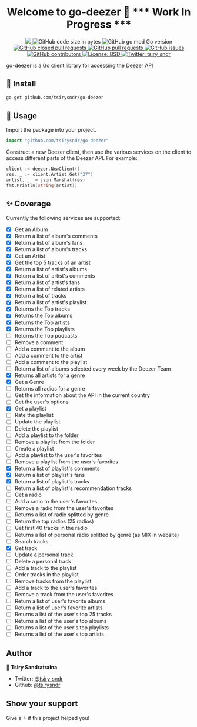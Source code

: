 <h1 align="center">Welcome to go-deezer 👋 *** Work In Progress ***</h1>
<p align="center">
  <a href="https://github.com/tsirysndr/go-spotify/commits/master">
    <img src="https://img.shields.io/github/last-commit/tsirysndr/go-deezer" target="_blank" />
  </a>
  <img alt="GitHub code size in bytes" src="https://img.shields.io/github/languages/code-size/tsirysndr/go-deezer">
  <img alt="GitHub go.mod Go version" src="https://img.shields.io/github/go-mod/go-version/tsirysndr/go-deezer">
  <a href="https://github.com/tsirysndr/go-deezer/issues?q=is%3Apr+is%3Aclosed">
    <img alt="GitHub closed pull requests" src="https://img.shields.io/github/issues-pr-closed-raw/tsirysndr/go-deezer">
  </a>
  <a href="https://github.com/tsirysndr/go-deezer/pulls">
    <img alt="GitHub pull requests" src="https://img.shields.io/github/issues-pr/tsirysndr/go-deezer">
  </a>
  <a href="https://github.com/tsirysndr/go-deezer/issues">
    <img alt="GitHub issues" src="https://img.shields.io/github/issues/tsirysndr/go-deezer">
  </a>
  <a href="https://github.com/tsirysndr/go-deezer/graphs/contributors">
    <img alt="GitHub contributors" src="https://img.shields.io/github/contributors/tsirysndr/go-deezer">
  </a>
  <a href="https://github.com/tsirysndr/go-deezer/blob/master/LICENSE">
    <img alt="License: BSD" src="https://img.shields.io/badge/license-BSD-green.svg" target="_blank" />
  </a>
  <a href="https://twitter.com/tsiry_sndr">
    <img alt="Twitter: tsiry_sndr" src="https://img.shields.io/twitter/follow/tsiry_sndr.svg?style=social" target="_blank" />
  </a>
</p>

go-deezer is a Go client library for accessing the [Deezer API](https://developers.deezer.com/api)

## 🚚 Install

```sh
go get github.com/tsirysndr/go-deezer
```

## 🚀 Usage

Import the package into your project.

```Go
import "github.com/tsirysndr/go-deezer"
```

Construct a new Deezer client, then use the various services on the client to access different parts of the Deezer API. For example:

```Go
client := deezer.NewClient()
res, _ := client.Artist.Get("27")
artist, _ := json.Marshal(res)
fmt.Println(string(artist))
```

## ✨ Coverage

Currently the following services are supported:

- [x] Get an Album
- [x] Return a list of album's comments
- [x] Return a list of album's fans
- [x] Return a list of album's tracks
- [x] Get an Artist
- [x] Get the top 5 tracks of an artist
- [x] Return a list of artist's albums
- [x] Return a list of artist's comments
- [x] Return a list of artist's fans
- [x] Return a list of related artists
- [x] Return a list of tracks
- [x] Return a list of artist's playlist
- [x] Returns the Top tracks
- [x] Returns the Top albums
- [x] Returns the Top artists
- [x] Returns the Top playlists
- [ ] Returns the Top podcasts
- [ ] Remove a comment
- [ ] Add a comment to the album
- [ ] Add a comment to the artist
- [ ] Add a comment to the playlist
- [ ] Return a list of albums selected every week by the Deezer Team
- [x] Returns all artists for a genre
- [x] Get a Genre
- [ ] Returns all radios for a genre
- [ ] Get the information about the API in the current country
- [ ] Get the user's options
- [x] Get a playlist
- [ ] Rate the playlist
- [ ] Update the playlist
- [ ] Delete the playlist
- [ ] Add a playlist to the folder
- [ ] Remove a playlist from the folder
- [ ] Create a playlist
- [ ] Add a playlist to the user's favorites
- [ ] Remove a playlist from the user's favorites
- [x] Return a list of playlist's comments
- [x] Return a list of playlist's fans
- [x] Return a list of playlist's tracks
- [ ] Return a list of playlist's recommendation tracks
- [ ] Get a radio
- [ ] Add a radio to the user's favorites
- [ ] Remove a radio from the user's favorites
- [ ] Returns a list of radio splitted by genre
- [ ] Return the top radios (25 radios)
- [ ] Get first 40 tracks in the radio
- [ ] Returns a list of personal radio splitted by genre (as MIX in website)
- [ ] Search tracks
- [x] Get track
- [ ] Update a personal track
- [ ] Delete a personal track
- [ ] Add a track to the playlist
- [ ] Order tracks in the playlist
- [ ] Remove tracks from the playlist
- [ ] Add a track to the user's favorites
- [ ] Remove a track from the user's favorites
- [ ] Return a list of user's favorite albums
- [ ] Return a list of user's favorite artists
- [ ] Returns a list of the user's top 25 tracks
- [ ] Returns a list of the user's top albums 
- [ ] Returns a list of the user's top playlists
- [ ] Returns a list of the user's top artists

## Author

👤 **Tsiry Sandratraina**

* Twitter: [@tsiry_sndr](https://twitter.com/tsiry_sndr)
* Github: [@tsirysndr](https://github.com/tsirysndr)

## Show your support

Give a ⭐️ if this project helped you!

